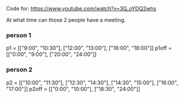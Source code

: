 Code for: https://www.youtube.com/watch?v=3Q_oYDQ2whs

At what time can those 2 people have a meeting. 

### person 1
p1 = [["9:00", "10:30"], ["12:00", "13:00"], ["16:00", "18:00"]]
p1off = [["0:00", "9:00"], ["20:00", "24:00"]]

### person 2
p2 = [["10:00", "11:30"], ["12:30", "14:30"], ["14:30", "15:00"], ["16:00", "17:00"]]
p2off = [["0:00", "10:00"], ["18:30", "24:00"]]
